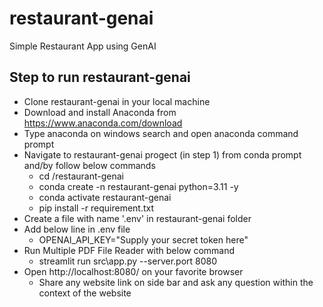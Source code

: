 # restaurant-genai
Simple Restaurant App using GenAI
## Step to run restaurant-genai
- Clone restaurant-genai in your local machine
- Download and install Anaconda from https://www.anaconda.com/download
- Type anaconda on windows search and open anaconda command prompt
- Navigate to restaurant-genai progect (in step 1) from conda prompt and/by follow below commands
    * cd <basepath>/restaurant-genai
    * conda create -n restaurant-genai python=3.11 -y
    * conda activate restaurant-genai
    * pip install -r requirement.txt
- Create a file with name '.env' in restaurant-genai folder
- Add below line in .env file
    * OPENAI_API_KEY="Supply your secret token here"
- Run Multiple PDF File Reader with below command
    * streamlit run src\app.py --server.port 8080
- Open http://localhost:8080/ on your favorite browser
    * Share any website link on side bar and ask any question within the context of the website

